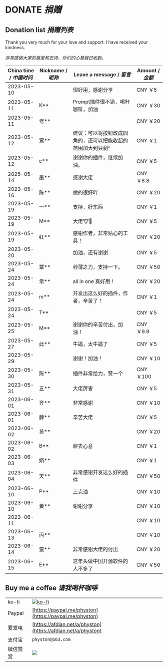 # DONATE *捐赠*

## Donation list *捐赠列表*

Thank you very much for your love and support. I have received your kindness.

*非常感谢大家的喜爱和支持，你们的心意我已收到。*

| China time / *中国时间* | Nickname / *昵称* | Leave a message / *留言*         | Amount / *金额* |
|---------------------|-----------------|--------------------------------|---------------|
| 2023-05-10          |                 | 很好用，感谢分享                       | CNY ￥5        |
| 2023-05-11          | K**             | Prompt插件很不错，喝杯咖啡，加油            | CNY ￥30       |
| 2023-05-11          | 老**             |                                | CNY ￥20       |
| 2023-05-12          | 鸾**             | 建议：可以将按钮改成圆角的，还可以把能收起的范围加大到只剩^ | CNY ￥1        |
| 2023-05-12          | c**             | 谢谢你的插件，继续加油。                   | CNY ￥5        |
| 2025-05-14          | 墨**             | 感谢大佬                           | CNY ￥8.8      |
| 2023-05-16          | 陈**             | 做的很好吖                          | CNY ￥20       |
| 2023-05-19          | 一**             | 支持，好东西                         | CNY ￥1        |
| 2023-05-19          | M**             | 大佬🐮🍺                         | CNY ￥5        |
| 2023-05-19          | 红**             | 感谢作者，非常贴心的工具！                  | CNY ￥20       |
| 2023-05-20          |                 | 加油，还有谢谢                        | CNY ￥5        |
| 2023-05-24          | 覃**             | 秒薄之力，支持一下。                     | CNY ￥50       |
| 2023-05-24          | 常**             | all in one 真好用！                | CNY ￥20       |
| 2023-05-24          | m**             | 开发出这么好的插件，作者，辛苦了！              | CNY ￥1        |
| 2023-05-24          | T**             |                                | CNY ￥5        |
| 2023-05-25          | M**             | 谢谢你的辛苦付出，加油！                   | CNY ￥9.9      |
| 2023-05-27          | 此**             | 牛逼，太牛逼了                        | CNY ￥5        |
| 2023-05-29          |                 | 谢谢！加油！                         | CNY ￥10       |
| 2023-05-30          | 陈**             | 插件非常给力，赞一个                     | CNY ￥100      |
| 2023-05-31          | 五**             | 大佬厉害                           | CNY ￥5        |
| 2023-06-01          | 齐**             | 非常感谢                           | CNY ￥10       |
| 2023-06-01          | 薛**             | 辛苦大佬                           | CNY ￥5        |
| 2023-06-02          | 黄**             |                                | CNY ￥20       |
| 2023-06-02          | B**             | 聊表心意                           | CNY ￥1        |
| 2023-06-03          | 娟**             |                                | CNY ￥1        |
| 2023-06-04          | 天**             | 非常感谢开发这么好的插件                   | CNY ￥50       |
| 2023-06-10          | P**             | 三克油                            | CNY ￥10       |
| 2023-06-10          | 黄**             | 谢谢分享                           | CNY ￥10       |
| 2023-06-11          |                 |                                | CNY ￥10       |
| 2023-06-13          | 丙**             |                                | CNY ￥10       |
| 2023-06-14 | 蛮** | 非常感谢大佬的付出                      | CNY ￥20       |
| 2023-06-15 | E** | 这年头做中国开源软件的人不多了 | CNY ￥50        |

## Buy me a coffee *请我喝杯咖啡*

|        |                                                                                  |
|--------|----------------------------------------------------------------------------------|
| ko-fi  | [![ko-fi](https://ko-fi.com/img/githubbutton_sm.svg)](https://ko-fi.com/physton) |
| Paypal | [https://paypal.me/physton](https://paypal.me/physton)                           |
| 爱发电    | [https://afdian.net/a/physton](https://afdian.net/a/physton)                     |
| 支付宝    | `physton@163.com`                                                                |
| 微信赞赏   | ![](/assets/images/donate-wechat.jpg)                                            |